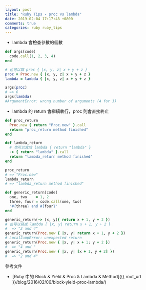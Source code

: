 ```yaml
---
layout: post
title: "Ruby Tips - proc vs lambda"
date: 2019-02-04 17:17:43 +0800
comments: true
categories: ruby ruby_tips
---
```


<!-- more -->

* lambda 會檢查參數的個數

```ruby
def args(code)
  code.call(1, 2, 3, 4)
end

# 也可以寫 proc { |x, y, z| x + y + z }
proc = Proc.new { |x, y, z| x + y + z }
lambda = lambda { |x, y, z| x + y + z }

args(proc)
# => 6
args(lambda)
#ArgumentError: wrong number of arguments (4 for 3)
```
* lambda 的 return 會繼續執行，proc 則會直接終止

```ruby
def proc_return
  Proc.new { return "Proc.new" }.call
  return "proc_return method finished"
end

def lambda_return
  # 也可以寫成 lambda { return "lambda" }
  -> { return "lambda" }.call
  return "lambda_return method finished"
end

proc_return
# => "Proc.new"
lambda_return
# => "lambda_return method finished"
```

```ruby
def generic_return(code)
  one, two    = 1, 2
  three, four = code.call(one, two)
  "#{three} and #{four}"
end

generic_return(-> (x, y){ return x + 1, y + 2 })
# 也可以寫成 lambda { |x, y| return x + 1, y + 2 }
#  => "2 and 4"
generic_return(Proc.new { |x, y| return x + 1, y + 2 })
# LocalJumpError: unexpected return
generic_return(Proc.new { |x, y| x + 1; y + 2 })
#  => "4 and "
generic_return(Proc.new { |x, y| [x + 1, y + 2] })
#  => "2 and 4"
```

參考文件

* [Ruby 中的 Block & Yield & Proc & Lambda & Method]({{ root_url }}/blog/2016/02/06/block-yield-proc-lambda/)
